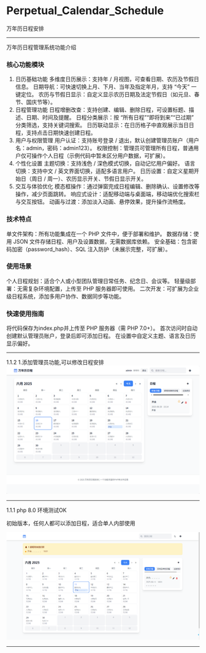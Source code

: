 # Perpetual_Calendar_Schedule

万年历日程安排

--------------------------------
万年历日程管理系统功能介绍
### 核心功能模块
1. 日历基础功能
多维度日历展示：支持年 / 月视图，可查看日期、农历及节假日信息。
日期导航：可快速切换上月、下月、当年及指定年月，支持 “今天” 一键定位。
农历与节假日显示：自定义显示农历日期及法定节假日（如元旦、春节、国庆节等）。
2. 日程管理功能
日程增删改查：支持创建、编辑、删除日程，可设置标题、描述、日期、时间及提醒。
日程分类展示：按 “所有日程”“即将到来”“已过期” 分类筛选，支持关键词搜索。
日历联动显示：在日历格子中直观展示当日日程，支持点击日期快速创建日程。
3. 用户与权限管理
用户认证：支持账号登录 / 退出，默认创建管理员账户（用户名：admin，密码：admin123）。
权限控制：管理员可管理所有日程，普通用户仅可操作个人日程（示例代码中暂未区分用户数据，可扩展）。
4. 个性化设置
主题切换：支持浅色 / 深色模式切换，自动记忆用户偏好。
语言切换：支持中文 / 英文界面切换，适配多语言用户。
日历设置：自定义星期开始日（周日 / 周一）、农历显示开关、节假日显示开关。
5. 交互与体验优化
模态框操作：通过弹窗完成日程编辑、删除确认、设置修改等操作，减少页面跳转。
响应式设计：适配移动端与桌面端，移动端优化搜索栏与交互按钮。
动画与过渡：添加淡入动画、悬停效果，提升操作流畅度。
### 技术特点
单文件架构：所有功能集成在一个 PHP 文件中，便于部署和维护。
数据存储：使用 JSON 文件存储日程、用户及设置数据，无需数据库依赖。
安全基础：包含密码加密（password_hash）、SQL 注入防护（未展示完整，可扩展）。
### 使用场景
个人日程规划：适合个人或小型团队管理日常任务、纪念日、会议等。
轻量级部署：无需复杂环境配置，上传至 PHP 服务器即可使用。
二次开发：可扩展为企业级日程系统，添加多用户协作、数据同步等功能。
### 快速使用指南
将代码保存为index.php并上传至 PHP 服务器（需 PHP 7.0+）。
首次访问时自动创建默认管理员账户，登录后即可添加日程。
在设置中自定义主题、语言及日历显示偏好。

--------------------------------

1.1.2
1.添加管理员功能,可以修改日程安排
<img src="https://raw.githubusercontent.com/mickeywaley/Perpetual_Calendar_Schedule/refs/heads/main/%E5%8E%86%E5%8F%B2%E7%89%88%E6%9C%AC/1.1.2.png" alt="Mobile wallpaper"   />

--------------------------------

1.1.1
php 8.0 环境测试OK

初始版本，任何人都可以添加日程，适合单人内部使用

<img src="https://raw.githubusercontent.com/mickeywaley/Perpetual_Calendar_Schedule/refs/heads/main/%E5%8E%86%E5%8F%B2%E7%89%88%E6%9C%AC/1.1.1.png" alt="Mobile wallpaper"   />

--------------------------------
